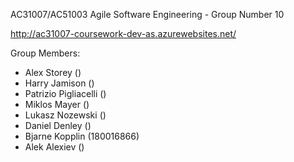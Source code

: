 AC31007/AC51003 Agile Software Engineering - Group Number 10

http://ac31007-coursework-dev-as.azurewebsites.net/

Group Members:

- Alex Storey ()
- Harry Jamison ()
- Patrizio Pigliacelli ()
- Miklos Mayer ()
- Lukasz Nozewski ()
- Daniel Denley ()
- Bjarne Kopplin (180016866)
- Alek Alexiev ()
